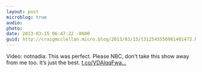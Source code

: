 ```yaml
---
layout: post
microblog: true
audio: 
photo: 
date: 2013-03-15 06:47:22 -0600
guid: http://craigmcclellan.micro.blog/2013/03/15/t312545556981481473.html
---
```

Video: notnadia: This was perfect. Please NBC, don’t take this show away from me too. It’s just the best. [t.co/VDAlqqFwa...](http://t.co/VDAlqqFwaa)
